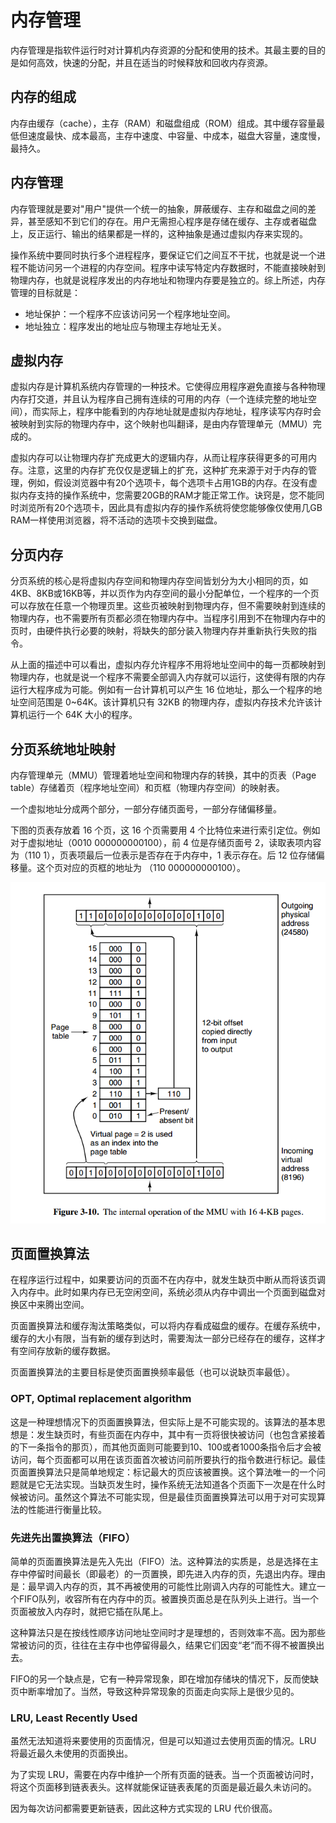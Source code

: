 <!--
 * @Author: your name
 * @Date: 2020-06-23 18:56:23
 * @LastEditTime: 2020-06-24 21:25:30
 * @LastEditors: Please set LastEditors
 * @Description: In User Settings Edit
 * @FilePath: \undefinedc:\Users\conan\Desktop\LongTime\StupidBirdFliesFirst\OperationSystem\MemoryManagement.md
--> 
# 内存管理
内存管理是指软件运行时对计算机内存资源的分配和使用的技术。其最主要的目的是如何高效，快速的分配，并且在适当的时候释放和回收内存资源。

## 内存的组成
内存由缓存（cache），主存（RAM）和磁盘组成（ROM）组成。其中缓存容量最低但速度最快、成本最高，主存中速度、中容量、中成本，磁盘大容量，速度慢，最持久。

## 内存管理
内存管理就是要对"用户"提供一个统一的抽象，屏蔽缓存、主存和磁盘之间的差异，甚至感知不到它们的存在。用户无需担心程序是存储在缓存、主存或者磁盘上，反正运行、输出的结果都是一样的，这种抽象是通过虚拟内存来实现的。

操作系统中要同时执行多个进程程序，要保证它们之间互不干扰，也就是说一个进程不能访问另一个进程的内存空间。程序中读写特定内存数据时，不能直接映射到物理内存，也就是说程序发出的内存地址和物理内存要是独立的。综上所述，内存管理的目标就是：
- 地址保护：一个程序不应该访问另一个程序地址空间。
- 地址独立：程序发出的地址应与物理主存地址无关。

## 虚拟内存
虚拟内存是计算机系统内存管理的一种技术。它使得应用程序避免直接与各种物理内存打交道，并且认为程序自己拥有连续的可用的内存（一个连续完整的地址空间），而实际上，程序中能看到的内存地址就是虚拟内存地址，程序读写内存时会被映射到实际的物理内存中，这个映射也叫翻译，是由内存管理单元（MMU）完成的。

虚拟内存可以让物理内存扩充成更大的逻辑内存，从而让程序获得更多的可用内存。注意，这里的内存扩充仅仅是逻辑上的扩充，这种扩充来源于对于内存的管理，例如，假设浏览器中有20个选项卡，每个选项卡占用1GB的内存。在没有虚拟内存支持的操作系统中，您需要20GB的RAM才能正常工作。诀窍是，您不能同时浏览所有20个选项卡，因此具有虚拟内存的操作系统将使您能够像仅使用几GB RAM一样使用浏览器，将不活动的选项卡交换到磁盘。

## 分页内存
分页系统的核心是将虚拟内存空间和物理内存空间皆划分为大小相同的页，如4KB、8KB或16KB等，并以页作为内存空间的最小分配单位，一个程序的一个页可以存放在任意一个物理页里。这些页被映射到物理内存，但不需要映射到连续的物理内存，也不需要所有页都必须在物理内存中。当程序引用到不在物理内存中的页时，由硬件执行必要的映射，将缺失的部分装入物理内存并重新执行失败的指令。

从上面的描述中可以看出，虚拟内存允许程序不用将地址空间中的每一页都映射到物理内存，也就是说一个程序不需要全部调入内存就可以运行，这使得有限的内存运行大程序成为可能。例如有一台计算机可以产生 16 位地址，那么一个程序的地址空间范围是 0~64K。该计算机只有 32KB 的物理内存，虚拟内存技术允许该计算机运行一个 64K 大小的程序。

## 分页系统地址映射
内存管理单元（MMU）管理着地址空间和物理内存的转换，其中的页表（Page table）存储着页（程序地址空间）和页框（物理内存空间）的映射表。

一个虚拟地址分成两个部分，一部分存储页面号，一部分存储偏移量。

下图的页表存放着 16 个页，这 16 个页需要用 4 个比特位来进行索引定位。例如对于虚拟地址（0010 000000000100），前 4 位是存储页面号 2，读取表项内容为（110 1），页表项最后一位表示是否存在于内存中，1 表示存在。后 12 位存储偏移量。这个页对应的页框的地址为 （110 000000000100）。

![](fenye.png)

## 页面置换算法
在程序运行过程中，如果要访问的页面不在内存中，就发生缺页中断从而将该页调入内存中。此时如果内存已无空闲空间，系统必须从内存中调出一个页面到磁盘对换区中来腾出空间。

页面置换算法和缓存淘汰策略类似，可以将内存看成磁盘的缓存。在缓存系统中，缓存的大小有限，当有新的缓存到达时，需要淘汰一部分已经存在的缓存，这样才有空间存放新的缓存数据。

页面置换算法的主要目标是使页面置换频率最低（也可以说缺页率最低）。

### OPT, Optimal replacement algorithm
这是一种理想情况下的页面置换算法，但实际上是不可能实现的。该算法的基本思想是：发生缺页时，有些页面在内存中，其中有一页将很快被访问（也包含紧接着的下一条指令的那页），而其他页面则可能要到10、100或者1000条指令后才会被访问，每个页面都可以用在该页面首次被访问前所要执行的指令数进行标记。最佳页面置换算法只是简单地规定：标记最大的页应该被置换。这个算法唯一的一个问题就是它无法实现。当缺页发生时，操作系统无法知道各个页面下一次是在什么时候被访问。虽然这个算法不可能实现，但是最佳页面置换算法可以用于对可实现算法的性能进行衡量比较。

### 先进先出置换算法（FIFO）
简单的页面置换算法是先入先出（FIFO）法。这种算法的实质是，总是选择在主存中停留时间最长（即最老）的一页置换，即先进入内存的页，先退出内存。理由是：最早调入内存的页，其不再被使用的可能性比刚调入内存的可能性大。建立一个FIFO队列，收容所有在内存中的页。被置换页面总是在队列头上进行。当一个页面被放入内存时，就把它插在队尾上。

这种算法只是在按线性顺序访问地址空间时才是理想的，否则效率不高。因为那些常被访问的页，往往在主存中也停留得最久，结果它们因变“老”而不得不被置换出去。

FIFO的另一个缺点是，它有一种异常现象，即在增加存储块的情况下，反而使缺页中断率增加了。当然，导致这种异常现象的页面走向实际上是很少见的。

### LRU, Least Recently Used
虽然无法知道将来要使用的页面情况，但是可以知道过去使用页面的情况。LRU 将最近最久未使用的页面换出。

为了实现 LRU，需要在内存中维护一个所有页面的链表。当一个页面被访问时，将这个页面移到链表表头。这样就能保证链表表尾的页面是最近最久未访问的。

因为每次访问都需要更新链表，因此这种方式实现的 LRU 代价很高。